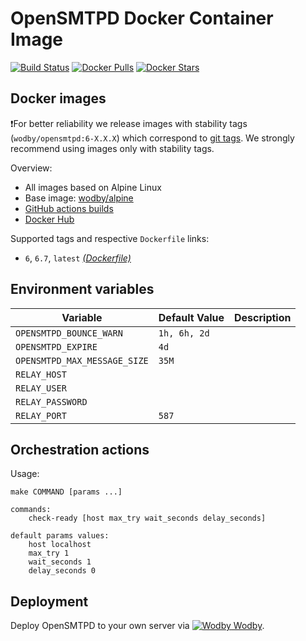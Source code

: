 # OpenSMTPD Docker Container Image

[![Build Status](https://github.com/wodby/opensmtpd/workflows/Build%20docker%20image/badge.svg)](https://github.com/wodby/opensmtpd/actions)
[![Docker Pulls](https://img.shields.io/docker/pulls/wodby/opensmtpd.svg)](https://hub.docker.com/r/wodby/opensmtpd)
[![Docker Stars](https://img.shields.io/docker/stars/wodby/opensmtpd.svg)](https://hub.docker.com/r/wodby/opensmtpd)

## Docker images

❗️For better reliability we release images with stability tags (`wodby/opensmtpd:6-X.X.X`) which correspond to [git tags](https://github.com/wodby/opensmtpd/releases). We strongly recommend using images only with stability tags. 

Overview:

- All images based on Alpine Linux
- Base image: [wodby/alpine](https://github.com/wodby/alpine)
- [GitHub actions builds](https://github.com/wodby/opensmtpd/actions) 
- [Docker Hub](https://hub.docker.com/r/wodby/opensmtpd)

Supported tags and respective `Dockerfile` links:

- `6`, `6.7`, `latest` [_(Dockerfile)_](https://github.com/wodby/opensmtpd/tree/master/Dockerfile)

## Environment variables

| Variable                     | Default Value | Description |
|------------------------------|---------------|-------------|
| `OPENSMTPD_BOUNCE_WARN`      | `1h, 6h, 2d`  |             |
| `OPENSMTPD_EXPIRE`           | `4d`          |             |
| `OPENSMTPD_MAX_MESSAGE_SIZE` | `35M`         |             |
| `RELAY_HOST`                 |               |             |
| `RELAY_USER`                 |               |             |
| `RELAY_PASSWORD`             |               |             |
| `RELAY_PORT`                 | `587`         |             |

## Orchestration actions

Usage:
```
make COMMAND [params ...]

commands:
    check-ready [host max_try wait_seconds delay_seconds]
 
default params values:
    host localhost
    max_try 1
    wait_seconds 1
    delay_seconds 0
```

## Deployment

Deploy OpenSMTPD to your own server via [![Wodby](https://www.google.com/s2/favicons?domain=wodby.com) Wodby](https://wodby.com/stacks/opensmtpd).
